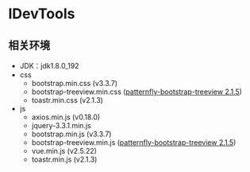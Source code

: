 # IDevTools

## 相关环境

- JDK：jdk1.8.0_192
- css
    + bootstrap.min.css (v3.3.7)
    + bootstrap-treeview.min.css ([patternfly-bootstrap-treeview 2.1.5](https://github.com/patternfly/patternfly-bootstrap-treeview))
    + toastr.min.css (v2.1.3)
- js
    + axios.min.js (v0.18.0)
    + jquery-3.3.1.min.js
    + bootstrap.min.js (v3.3.7)
    + bootstrap-treeview.min.js ([patternfly-bootstrap-treeview 2.1.5](https://github.com/patternfly/patternfly-bootstrap-treeview))
    + vue.min.js (v2.5.22)
    + toastr.min.js (v2.1.3)
